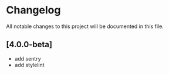 # Changelog
All notable changes to this project will be documented in this file.

## [4.0.0-beta]
- add sentry
- add stylelint
